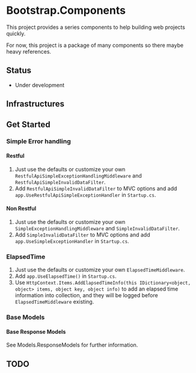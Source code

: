 # Bootstrap.Components

This project provides a series components to help building web projects quickly.

For now, this project is a package of many components so there maybe heavy references.

## Status

+ Under development

## Infrastructures


## Get Started

### Simple Error handling

#### Restful

1. Just use the defaults or customize your own `RestfulApiSimpleExceptionHandlingMiddleware` and `RestfulApiSimpleInvalidDataFilter`.
2. Add `RestfulApiSimpleInvalidDataFilter` to MVC options and add `app.UseRestfulApiSimpleExceptionHandler` in `Startup.cs`.

#### Non Restful

1. Just use the defaults or customize your own `SimpleExceptionHandlingMiddleware` and `SimpleInvalidDataFilter`.
2. Add `SimpleInvalidDataFilter` to MVC options and add `app.UseSimpleExceptionHandler` in `Startup.cs`.

### ElapsedTime

1. Just use the defaults or customize your own `ElapsedTimeMiddleware`.
2. Add `app.UseElapsedTime()` in `Startup.cs`.
2. Use `HttpContext.Items.AddElapsedTimeInfo(this IDictionary<object, object> items, object key, object info)` to add an elapsed time information into collection, and they will be logged before `ElapsedTimeMiddleware` existing.

### Base Models

#### Base Response Models

See Models.ResponseModels for further information.

## TODO
